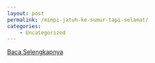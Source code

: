```yaml
---
layout: post
permalink: /mimpi-jatuh-ke-sumur-tapi-selamat/
categories:
    - Uncategorized
---
```


[Baca Selengkapnya](/06)